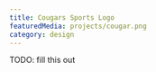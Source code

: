 ```yaml
---
title: Cougars Sports Logo
featuredMedia: projects/cougar.png
category: design
---
```


TODO: fill this out
